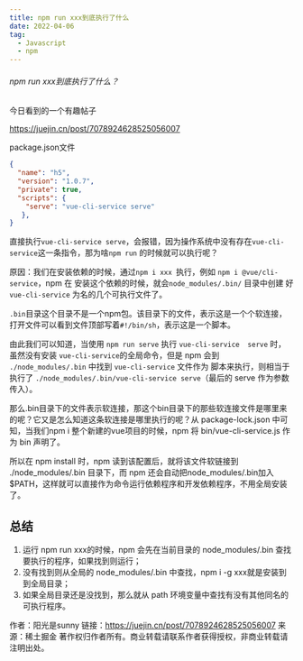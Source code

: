```yaml
---
title: npm run xxx到底执行了什么
date: 2022-04-06
tag:
  - Javascript
  - npm
---
```

###### npm run xxx到底执行了什么？

今日看到的一个有趣帖子

https://juejin.cn/post/7078924628525056007

package.json文件

```json
{
  "name": "h5",
  "version": "1.0.7",
  "private": true,
  "scripts": {
    "serve": "vue-cli-service serve"
   },
}
```

直接执行`vue-cli-service serve`，会报错，因为操作系统中没有存在`vue-cli-service`这一条指令，那为啥`npm run` 的时候就可以执行呢？

原因：我们在安装依赖的时候，通过`npm i xxx `执行，例如 `npm i @vue/cli-service`，npm 在 安装这个依赖的时候，就会`node_modules/.bin/` 目录中创建 好`vue-cli-service` 为名的几个可执行文件了。

`.bin`目录这个目录不是一个npm包。该目录下的文件，表示这是一个个软连接，打开文件可以看到文件顶部写着`#!/bin/sh`，表示这是一个脚本。

由此我们可以知道，当使用 `npm run serve` 执行 `vue-cli-service  serve` 时，虽然没有安装 `vue-cli-service`的全局命令，但是 npm 会到 `./node_modules/.bin` 中找到 `vue-cli-service` 文件作为  脚本来执行，则相当于执行了 `./node_modules/.bin/vue-cli-service serve`（最后的 serve 作为参数传入）。

那么.bin目录下的文件表示软连接，那这个bin目录下的那些软连接文件是哪里来的呢？它又是怎么知道这条软连接是哪里执行的呢？从 package-lock.json 中可知，当我们npm i 整个新建的vue项目的时候，npm 将 bin/vue-cli-service.js 作为 bin 声明了。

所以在 npm install 时，npm 读到该配置后，就将该文件软链接到 ./node_modules/.bin 目录下，而 npm 还会自动把node_modules/.bin加入$PATH，这样就可以直接作为命令运行依赖程序和开发依赖程序，不用全局安装了。

## 总结

1. 运行 npm run xxx的时候，npm 会先在当前目录的 node_modules/.bin 查找要执行的程序，如果找到则运行；
2. 没有找到则从全局的 node_modules/.bin 中查找，npm i -g xxx就是安装到到全局目录；
3. 如果全局目录还是没找到，那么就从 path 环境变量中查找有没有其他同名的可执行程序。

作者：阳光是sunny
链接：https://juejin.cn/post/7078924628525056007
来源：稀土掘金
著作权归作者所有。商业转载请联系作者获得授权，非商业转载请注明出处。